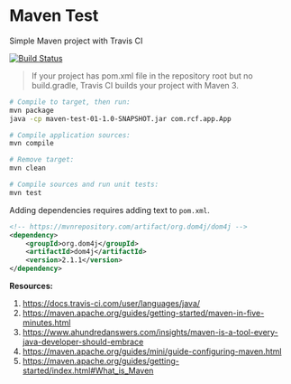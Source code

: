 # Maven Test
Simple Maven project with Travis CI

[![Build Status](https://travis-ci.com/RyanFleck/java-maven-travis-test.svg?branch=master)](https://travis-ci.com/RyanFleck/java-maven-travis-test)

> If your project has pom.xml file in the repository root but no build.gradle, Travis CI builds your project with Maven 3.

```bash
# Compile to target, then run:
mvn package 
java -cp maven-test-01-1.0-SNAPSHOT.jar com.rcf.app.App

# Compile application sources:
mvn compile

# Remove target:
mvn clean

# Compile sources and run unit tests:
mvn test
```

Adding dependencies requires adding text to `pom.xml`.
```xml
<!-- https://mvnrepository.com/artifact/org.dom4j/dom4j -->
<dependency>
    <groupId>org.dom4j</groupId>
    <artifactId>dom4j</artifactId>
    <version>2.1.1</version>
</dependency>
```

**Resources:**

1. <https://docs.travis-ci.com/user/languages/java/>
2. <https://maven.apache.org/guides/getting-started/maven-in-five-minutes.html>
3. <https://www.ahundredanswers.com/insights/maven-is-a-tool-every-java-developer-should-embrace>
4. <https://maven.apache.org/guides/mini/guide-configuring-maven.html>
5. <https://maven.apache.org/guides/getting-started/index.html#What_is_Maven>

